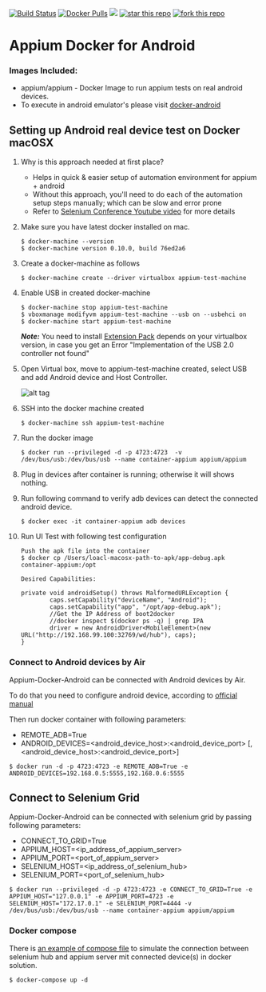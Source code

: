 [![Build Status](https://travis-ci.org/appium/appium-docker-android.svg?branch=master)](https://travis-ci.org/appium/appium-docker-android)
[![Docker Pulls](https://img.shields.io/docker/pulls/appium/appium.svg?style=flat-square)](https://hub.docker.com/r/appium/appium/)
[![](https://images.microbadger.com/badges/image/appium/appium.svg)](https://microbadger.com/images/appium/appium)
[![star this repo](http://githubbadges.com/star.svg?user=appium&repo=appium-docker-android&style=default)](https://github.com/appium/appium-docker-android)
[![fork this repo](http://githubbadges.com/fork.svg?user=appium&repo=appium-docker-android&style=default)](https://github.com/appium/appium-docker-android/fork)

# Appium Docker for Android

### Images Included:

- appium/appium - Docker Image to run appium tests on real android devices.
- To execute in android emulator's please visit [docker-android](https://github.com/butomo1989/docker-appium.git)

## Setting up Android real device test on Docker macOSX

1. Why is this approach needed at first place?
     
    - Helps in quick & easier setup of automation environment for appium + android
    - Without this approach, you'll need to do each of the automation setup steps manually; which can be slow and error prone
    - Refer to [Selenium Conference Youtube video](https://www.youtube.com/watch?v=jGW6ycW_tTQ&list=PLRdSclUtJDYXFVU37NEqh4KkT78BLqjcG&index=7) for more details

2. Make sure you have latest docker installed on mac.

	```
	$ docker-machine --version
	$ docker-machine version 0.10.0, build 76ed2a6
	```

3. Create a docker-machine as follows

	```
	$ docker-machine create --driver virtualbox appium-test-machine
	```

4. Enable USB in created docker-machine

	```
	$ docker-machine stop appium-test-machine
	$ vboxmanage modifyvm appium-test-machine --usb on --usbehci on
	$ docker-machine start appium-test-machine
	```
	***Note:***
	You need to install [Extension Pack](https://www.virtualbox.org/wiki/Download_Old_Builds_5_1) depends on your virtualbox version, in case you get an Error "Implementation of the USB 2.0 controller not found"

5. Open Virtual box, move to appium-test-machine created, select USB and add Android device and Host Controller.

	![alt tag](Appium/virtualbox.png)

6. SSH into the docker machine created

	```
	$ docker-machine ssh appium-test-machine
	```

7. Run the docker image

	```
	$ docker run --privileged -d -p 4723:4723  -v /dev/bus/usb:/dev/bus/usb --name container-appium appium/appium
	```

8. Plug in devices after container is running; otherwise it will shows nothing.

9. Run following command to verify adb devices can detect the connected android device.

	```
	$ docker exec -it container-appium adb devices
	```

10. Run UI Test with following test configuration

	```
	Push the apk file into the container
	$ docker cp /Users/loacl-macosx-path-to-apk/app-debug.apk container-appium:/opt

	Desired Capabilities:

	private void androidSetup() throws MalformedURLException {
	        caps.setCapability("deviceName", "Android");
	        caps.setCapability("app", "/opt/app-debug.apk");
	        //Get the IP Address of boot2docker
	        //docker inspect $(docker ps -q) | grep IPA
	        driver = new AndroidDriver<MobileElement>(new URL("http://192.168.99.100:32769/wd/hub"), caps);
	}
	```

### Connect to Android devices by Air

Appium-Docker-Android can be connected with Android devices by Air.

To do that you need to configure android device, according to [official manual](https://developer.android.com/studio/command-line/adb.html#wireless)

Then run docker container with following parameters:

- REMOTE\_ADB=True
- ANDROID\_DEVICES=\<android\_device\_host\>:\<android\_device\_port\> \[,\<android\_device\_host\>:\<android\_device\_port\>\]

```
$ docker run -d -p 4723:4723 -e REMOTE_ADB=True -e ANDROID_DEVICES=192.168.0.5:5555,192.168.0.6:5555

``` 
	
## Connect to Selenium Grid

Appium-Docker-Android can be connected with selenium grid by passing following parameters:

- CONNECT\_TO\_GRID=True
- APPIUM\_HOST=\<ip\_address\_of\_appium\_server>
- APPIUM\_PORT=\<port\_of\_appium\_server>
- SELENIUM\_HOST=\<ip\_address\_of\_selenium\_hub>
- SELENIUM\_PORT=\<port\_of\_selenium\_hub>

```
$ docker run --privileged -d -p 4723:4723 -e CONNECT_TO_GRID=True -e APPIUM_HOST="127.0.0.1" -e APPIUM_PORT=4723 -e SELENIUM_HOST="172.17.0.1" -e SELENIUM_PORT=4444 -v /dev/bus/usb:/dev/bus/usb --name container-appium appium/appium
```

### Docker compose
There is [an example of compose file](docker-compose.yml) to simulate the connection between selenium hub and appium server mit connected device(s) in docker solution.

```
$ docker-compose up -d
```